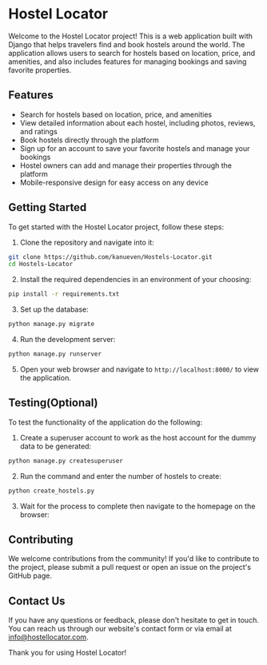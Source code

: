 # Hostel Locator

Welcome to the Hostel Locator project! This is a web application built with Django that helps travelers find and book hostels around the world. The application allows users to search for hostels based on location, price, and amenities, and also includes features for managing bookings and saving favorite properties.

## Features

* Search for hostels based on location, price, and amenities
* View detailed information about each hostel, including photos, reviews, and ratings
* Book hostels directly through the platform
* Sign up for an account to save your favorite hostels and manage your bookings
* Hostel owners can add and manage their properties through the platform
* Mobile-responsive design for easy access on any device

## Getting Started

To get started with the Hostel Locator project, follow these steps:

1. Clone the repository and navigate into it:

```bash
git clone https://github.com/kanueven/Hostels-Locator.git
cd Hostels-Locator
```


2. Install the required dependencies in an environment of your choosing:

```bash
pip install -r requirements.txt
```


3. Set up the database:

```bash
python manage.py migrate
```


4. Run the development server:

```bash
python manage.py runserver
```


5. Open your web browser and navigate to `http://localhost:8000/` to view the application.

## Testing(Optional)

To test the functionality of the application do the following:

1. Create a superuser account to work as the host account for the dummy data to be generated:

```bash
python manage.py createsuperuser
```


2. Run the command and enter the number of hostels to create:

```bash
python create_hostels.py
```


3. Wait for the process to complete then navigate to the homepage on the browser:


## Contributing

We welcome contributions from the community! If you'd like to contribute to the project, please submit a pull request or open an issue on the project's GitHub page.

## Contact Us

If you have any questions or feedback, please don't hesitate to get in touch. You can reach us through our website's contact form or via email at info@hostellocator.com.

Thank you for using Hostel Locator!
